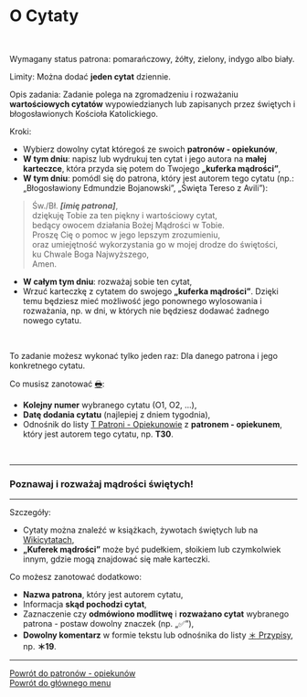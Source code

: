 # <span class="status status-list"><span class="status status-list">O</span> Cytaty</span>
<br />

<span class="status status-title">Wymagany status patrona:</span> <span class="status status-orange">pomarańczowy</span>, <span class="status status-yellow">żółty</span>, <span class="status status-green">zielony</span>, <span class="status status-indigo">indygo</span> albo <span class="status status-white">biały</span>.
<br />

<span class="status status-title">Limity:</span> Można dodać **jeden cytat** dziennie.
<br />

<span class="status status-title">Opis zadania:</span> Zadanie polega na zgromadzeniu i rozważaniu **wartościowych cytatów** wypowiedzianych lub zapisanych przez świętych i błogosławionych Kościoła Katolickiego.
<br />

<span class="status status-title">Kroki:</span>
- Wybierz dowolny cytat któregoś ze swoich **patronów - opiekunów**,
- **W tym dniu**: napisz lub wydrukuj ten cytat i jego autora na **małej karteczce**, która przyda się potem do Twojego **„kuferka mądrości”**,
- **W tym dniu**: pomódl się do patrona, który jest autorem tego cytatu (np.: „Błogosławiony Edmundzie Bojanowski”, „Święta Tereso z Avili”):
> Św./Bł. _**[imię patrona]**_,  
> dziękuję Tobie za ten piękny i wartościowy cytat,  
> bedący owocem działania Bożej Mądrości w Tobie.  
> Proszę Cię o pomoc w jego lepszym zrozumieniu,  
> oraz umiejętność wykorzystania go w mojej drodze do świętości,  
> ku Chwale Boga Najwyższego,  
> Amen.
- **W całym tym dniu**: rozważaj sobie ten cytat,
- Wrzuć karteczkę z cytatem do swojego **„kuferka mądrości”**. Dzięki temu będziesz mieć możliwość jego ponownego wylosowania i rozważania, np. w dni, w których nie będziesz dodawać żadnego nowego cytatu.
<br />

<span class="status status-title">To zadanie możesz wykonać tylko jeden raz:</span> Dla danego patrona i jego konkretnego cytatu.
<br />

<span class="status status-title">Co musisz zanotować [🖶](wszystkie_materialy_do_pobrania.md#cytaty):</span>
- **Kolejny numer** wybranego cytatu (O1, O2, ...),
- **Datę dodania cytatu** (najlepiej z dniem tygodnia),
- Odnośnik do listy [<span class="status status-list"><span class="status status-yellow">T</span> Patroni - Opiekunowie</span>](patroni_opiekunowie.md) z **patronem - opiekunem**, który jest autorem tego cytatu, np. **T30**.
<br />

---
### <div class="colored centered">Poznawaj i rozważaj mądrości świętych!</div>

---
<span class="status status-title">Szczegóły:</span>
- Cytaty można znaleźć w książkach, żywotach świętych lub na [Wikicytatach](https://pl.wikiquote.org),
- **„Kuferek mądrości”** może być pudełkiem, słoikiem lub czymkolwiek innym, gdzie mogą znajdować się małe karteczki.

<span class="status status-title">Co możesz zanotować dodatkowo:</span>
- **Nazwa patrona**, który jest autorem cytatu,
- Informacja **skąd pochodzi cytat**,
- Zaznaczenie czy **odmówiono modlitwę** i **rozważano cytat** wybranego patrona - postaw dowolny znaczek (np. „✅”),
- **Dowolny komentarz** w formie tekstu lub odnośnika do listy [<span class="status status-list"><span class="status status-list">＊</span> Przypisy</span>](przypisy.md), np. **＊19**.

---
[Powrót do patronów - opiekunów](patroni_opiekunowie.md)  
[Powrót do głównego menu](index.md)

